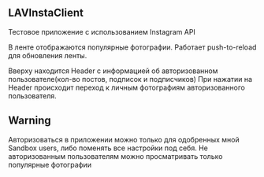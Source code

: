 
## LAVInstaClient

Тестовое приложение с использованием Instagram API

В ленте отображаются популярные фотографии.
Работает push-to-reload для обновления ленты.
 
Вверху находится Header с информацией об авторизованном пользователе(кол-во постов, подписок и подписчиков) 
При нажатии на Header происходит переход к личным фотографиям авторизованного пользователя.


## Warning
Авторизоваться в приложении можно только для одобренных мной Sandbox users, либо поменять все настройки под себя.
Не авторизованным пользователям можно просматривать только популярные фотографии 
